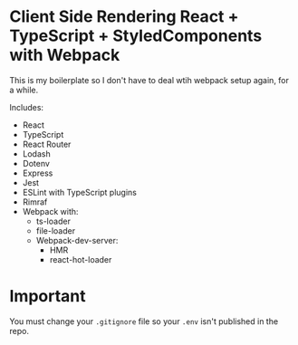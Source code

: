 # Client Side Rendering React + TypeScript + StyledComponents with Webpack

This is my boilerplate so I don't have to deal wtih webpack setup again, for a while.

Includes:

- React
- TypeScript
- React Router
- Lodash
- Dotenv
- Express
- Jest
- ESLint with TypeScript plugins
- Rimraf
- Webpack with:
  - ts-loader
  - file-loader
  - Webpack-dev-server:
  	- HMR
	- react-hot-loader

# Important

You must change your `.gitignore` file so your `.env` isn't published in the repo.
